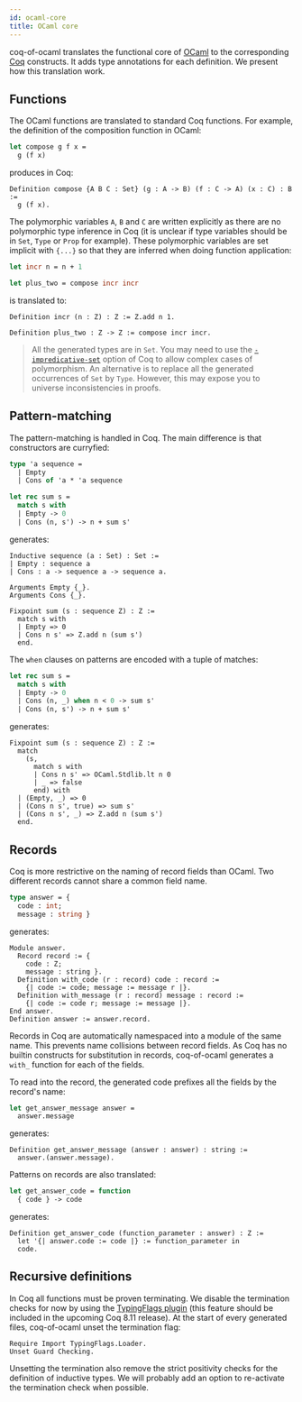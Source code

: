 ```yaml
---
id: ocaml-core
title: OCaml core
---
```


coq-of-ocaml translates the functional core of [OCaml](https://ocaml.org/) to the corresponding [Coq](https://coq.inria.fr/) constructs. It adds type annotations for each definition. We present how this translation work.

## Functions
The OCaml functions are translated to standard Coq functions. For example, the definition of the composition function in OCaml:
```ocaml
let compose g f x =
  g (f x)
```
produces in Coq:
```coq
Definition compose {A B C : Set} (g : A -> B) (f : C -> A) (x : C) : B :=
  g (f x).
```
The polymorphic variables `A`, `B` and `C` are written explicitly as there are no polymorphic type inference in Coq (it is unclear if type variables should be in `Set`, `Type` or `Prop` for example). These polymorphic variables are set implicit with `{...}` so that they are inferred when doing function application:
```ocaml
let incr n = n + 1

let plus_two = compose incr incr
```
is translated to:
```coq
Definition incr (n : Z) : Z := Z.add n 1.

Definition plus_two : Z -> Z := compose incr incr.
```
> All the generated types are in `Set`. You may need to use the [`-impredicative-set`](https://github.com/coq/coq/wiki/Impredicative-Set) option of Coq to allow complex cases of polymorphism. An alternative is to replace all the generated occurrences of `Set` by `Type`. However, this may expose you to universe inconsistencies in proofs.

## Pattern-matching
The pattern-matching is handled in Coq. The main difference is that constructors are curryfied:
```ocaml
type 'a sequence =
  | Empty
  | Cons of 'a * 'a sequence

let rec sum s =
  match s with
  | Empty -> 0
  | Cons (n, s') -> n + sum s'
```
generates:
```coq
Inductive sequence (a : Set) : Set :=
| Empty : sequence a
| Cons : a -> sequence a -> sequence a.

Arguments Empty {_}.
Arguments Cons {_}.

Fixpoint sum (s : sequence Z) : Z :=
  match s with
  | Empty => 0
  | Cons n s' => Z.add n (sum s')
  end.
```

The `when` clauses on patterns are encoded with a tuple of matches:
```ocaml
let rec sum s =
  match s with
  | Empty -> 0
  | Cons (n, _) when n < 0 -> sum s'
  | Cons (n, s') -> n + sum s'
```
generates:
```coq
Fixpoint sum (s : sequence Z) : Z :=
  match
    (s,
      match s with
      | Cons n s' => OCaml.Stdlib.lt n 0
      | _ => false
      end) with
  | (Empty, _) => 0
  | (Cons n s', true) => sum s'
  | (Cons n s', _) => Z.add n (sum s')
  end.
```

## Records
Coq is more restrictive on the naming of record fields than OCaml. Two different records cannot share a common field name.
```ocaml
type answer = {
  code : int;
  message : string }
```
generates:
```coq
Module answer.
  Record record := {
    code : Z;
    message : string }.
  Definition with_code (r : record) code : record :=
    {| code := code; message := message r |}.
  Definition with_message (r : record) message : record :=
    {| code := code r; message := message |}.
End answer.
Definition answer := answer.record.
```
Records in Coq are automatically namespaced into a module of the same name. This prevents name collisions between record fields. As Coq has no builtin constructs for substitution in records, coq-of-ocaml generates a `with_` function for each of the fields.

To read into the record, the generated code prefixes all the fields by the record's name:
```ocaml
let get_answer_message answer =
  answer.message
```
generates:
```coq
Definition get_answer_message (answer : answer) : string :=
  answer.(answer.message).
```
Patterns on records are also translated:
```ocaml
let get_answer_code = function
  { code } -> code
```
generates:
```coq
Definition get_answer_code (function_parameter : answer) : Z :=
  let '{| answer.code := code |} := function_parameter in
  code.
```

## Recursive definitions
In Coq all functions must be proven terminating. We disable the termination checks for now by using the [TypingFlags plugin](https://github.com/SimonBoulier/TypingFlags) (this feature should be included in the upcoming Coq 8.11 release). At the start of every generated files, coq-of-ocaml unset the termination flag:
```coq
Require Import TypingFlags.Loader.
Unset Guard Checking.
```
Unsetting the termination also remove the strict positivity checks for the definition of inductive types. We will probably add an option to re-activate the termination check when possible.
